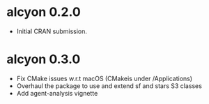 # alcyon 0.2.0

* Initial CRAN submission.

# alcyon 0.3.0

* Fix CMake issues w.r.t macOS (CMakeis under /Applications)
* Overhaul the package to use and extend sf and stars S3 classes
* Add agent-analysis vignette
